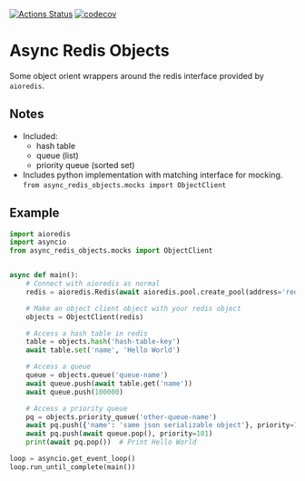 [![Actions Status](https://github.com/adam-douglass/async-redis-objects/workflows/unittests/badge.svg)](https://github.com/adam-douglass/draughts/actions)
[![codecov](https://codecov.io/gh/adam-douglass/async-redis-objects/branch/master/graph/badge.svg?token=6n3DbzkOwk)](https://codecov.io/gh/adam-douglass/async-redis-objects)

Async Redis Objects
===================

Some object orient wrappers around the redis interface provided by `aioredis`.

Notes
-----

 - Included:
   - hash table
   - queue (list)
   - priority queue (sorted set)
 - Includes python implementation with matching interface for mocking. \
   `from async_redis_objects.mocks import ObjectClient`

Example
-------

```python
import aioredis
import asyncio
from async_redis_objects.mocks import ObjectClient


async def main():
    # Connect with aioredis as normal
    redis = aioredis.Redis(await aioredis.pool.create_pool(address='redis://localhost:6379', db=3, minsize=5))

    # Make an object client object with your redis object
    objects = ObjectClient(redis)

    # Access a hash table in redis
    table = objects.hash('hash-table-key')
    await table.set('name', 'Hello World')

    # Access a queue
    queue = objects.queue('queue-name')
    await queue.push(await table.get('name'))
    await queue.push(100000)

    # Access a priority queue
    pq = objects.priority_queue('other-queue-name')
    await pq.push({'name': 'same json serializable object'}, priority=100)
    await pq.push(await queue.pop(), priority=101)
    print(await pq.pop())  # Print Hello World

loop = asyncio.get_event_loop()
loop.run_until_complete(main())
```